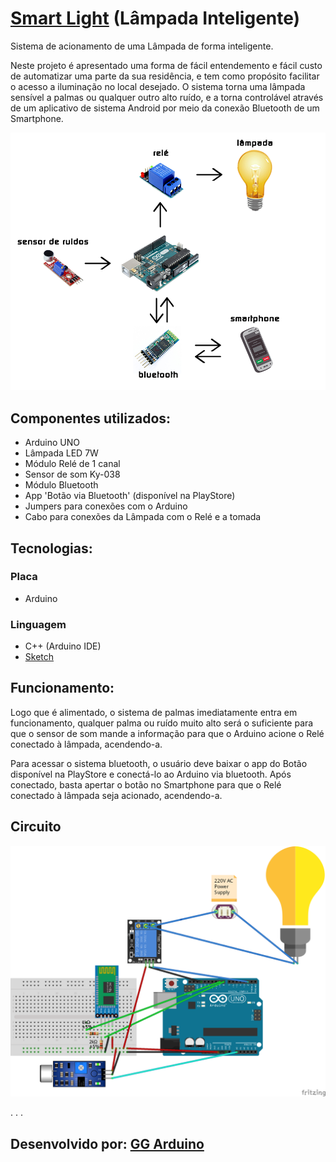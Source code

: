 [Smart Light](https://github.com/ggarduino1/smart_light) (Lâmpada Inteligente)
=======
Sistema de acionamento de uma Lâmpada de forma inteligente.

Neste projeto é apresentado uma forma de fácil entendemento e fácil custo de automatizar uma parte da sua residência, e tem como propósito facilitar o acesso a iluminação no local desejado. O sistema torna uma lâmpada sensível a palmas ou qualquer outro alto ruído, e a torna controlável através de um aplicativo de sistema Android por meio da conexão Bluetooth de um Smartphone. 

[![Screen Shot](images/smartlamp.png)](https://github.com/ggarduino1/smart_light)

## Componentes utilizados:
* Arduino UNO
* Lâmpada LED 7W
* Módulo Relé de 1 canal
* Sensor de som Ky-038
* Módulo Bluetooth
* App 'Botão via Bluetooth' (disponível na PlayStore)
* Jumpers para conexões com o Arduino
* Cabo para conexões da Lâmpada com o Relé e a tomada

## Tecnologias:
### Placa
* Arduino
### Linguagem
* C++ (Arduino IDE)
* [Sketch](https://github.com/ggarduino1/smart_light/sketch/smartlamp.ino)

## Funcionamento:
Logo que é alimentado, o sistema de palmas imediatamente entra em funcionamento, qualquer palma ou ruído muito alto será o suficiente para que o sensor de som mande a informação para que o Arduino acione o Relé conectado à lâmpada, acendendo-a.

Para acessar o sistema bluetooth, o usuário deve baixar o app do Botão disponível na PlayStore e conectá-lo ao Arduino via bluetooth. Após conectado, basta apertar o botão no Smartphone para que o Relé conectado à lâmpada seja acionado, acendendo-a.

## Circuito
[![Screen Shot](images/smartlightcirc.png)](https://github.com/ggarduino1/smart_light)

.
.
.

## Desenvolvido por: [GG Arduino](https://www.instagram.com/gg_arduino/)
